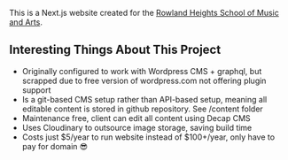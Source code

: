 This is a Next.js website created for the [Rowland Heights School of Music and Arts](https://rowlandmusicschool.com/).

## Interesting Things About This Project
* Originally configured to work with Wordpress CMS + graphql, but scrapped due to free version of wordpress.com not offering plugin support
* Is a git-based CMS setup rather than API-based setup, meaning all editable content is stored in github repository. See /content folder
* Maintenance free, client can edit all content using Decap CMS
* Uses Cloudinary to outsource image storage, saving build time
* Costs just $5/year to run website instead of $100+/year, only have to pay for domain 😎
